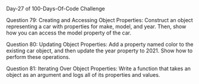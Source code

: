 Day-27 of 100-Days-Of-Code Challenge

Question 79: Creating and Accessing Object Properties: Construct an object representing a car with properties for make, model, and year. Then, show how you can access the model property of the car.

Question 80: Updating Object Properties: Add a property named color to the existing car object, and then update the year property to 2021. Show how to perform these operations.

Question 81: Iterating Over Object Properties: Write a function that takes an object as an argument and logs all of its properties and values.